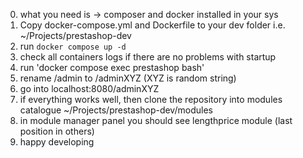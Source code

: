0. what you need is -> composer and docker installed in your sys
1. Copy docker-compose.yml and Dockerfile to your dev folder i.e. ~/Projects/prestashop-dev
2. run `docker compose up -d`
3. check all containers logs if there are no problems with startup
4. run 'docker compose exec prestashop bash'
5. rename /admin to /adminXYZ (XYZ is random string)
6. go into localhost:8080/adminXYZ
7. if everything works well, then clone the repository into modules catalogue ~/Projects/prestashop-dev/modules
8. in module manager panel you should see lengthprice module (last position in others)
9. happy developing